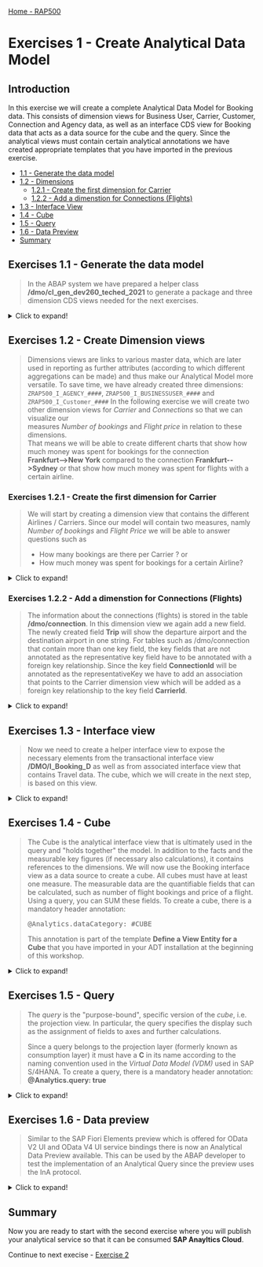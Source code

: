 
[Home - RAP500](../../README.md#exercises)
  
# Exercises 1 - Create Analytical Data Model

## Introduction

In this exercise we will create a complete Analytical Data Model for Booking data. This consists of dimension views for Business User, Carrier, Customer, Connection and Agency data, as well as an interface CDS view for Booking data that acts as a data source for the cube and the query.
Since the analytical views must contain certain analytical annotations we have created appropriate templates that you have imported in the previous exercise.

- [1.1 - Generate the data model](README.md#exercises-11---Generate-the-data-model)
- [1.2 - Dimensions](README.md#exercises-12---create-dimension-views)  
   - [1.2.1 - Create the first dimension for Carrier](README.md#exercises-121---create-the-first-dimension-for-carrier)    
   - [1.2.2 - Add a dimenstion for Connections (Flights)](README.md#exercises-122---add-a-dimenstion-for-connections-flights)  
 - [1.3 - Interface View](README.md#exercises-13---interface-view)
 - [1.4 - Cube](README.md#exercises-14---cube)  
 - [1.5 - Query](README.md#exercises-15---query)  
 - [1.6 - Data Preview](README.md#exercises-16---data-preview)
 - [Summary](README.md#exercises/ex1#summary)   

## Exercises 1.1 - Generate the data model  

> In the ABAP system we have prepared a helper class **/dmo/cl_gen_dev260_teched_2021** to generate a package and three dimension CDS views needed for the next exercises.

<details>
  <summary>Click to expand!</summary>
  
1. Select the **Open ABAP Development Object** icon or press **Ctrl+Shift+A**.

    ![open](images/helperclass_00_new.png)
  

2. In the Open ABAP Development Object dialogue enter **/dmo/cl_gen_dev260_teched_2021** as search string and press **OK**. 

    ![search class](images/1010.png) 

3. The class **/dmo/cl_gen_dev260_teched_2021** is displayed in a new tab.
  
    ![find class](images/1005.png)
    
4. Press **F9** to run the ABAP class as a console application. As a result, you will see a success message in the Console. Please note down your group ID `####` and copy the name of the newly created package `ZRAP500_####`.

    ![run class](images/1325.png) 

5. Right click on the folder **Favorite Packages** and select **Add Package...**. 

    ![add favorits](images/1330.png)
    
6. Enter the name of your package `ZRAP500_####` and press **OK**.

7. Go to your package `ZRAP500_####` in the Project Explorer (where `####` is your group ID) and press **F5** to refresh the project explorer. It should now contain the generated objects.
    
8. You can preview the data from a database table or a CDS view by choosing the relevant objects in the Project Explorer and pressing **F8**.

  - Core Data Services > Data Definitions:  `ZRAP500_I_AGENCY_####`, `ZRAP500_I_Customer_####` and `ZRAP500_I_Businessuser_####`

  ![review](images/1340.png)
  
</details>

## Exercises 1.2 - Create Dimension views 

> Dimensions views are links to various master data, which are later used in reporting as further attributes (according to which different aggregations can be made) and thus make our Analytical Model more versatile. 
> To save time, we have already created three dimensions: `ZRAP500_I_AGENCY_####`, `ZRAP500_I_BUSINESSUSER_####` and `ZRAP500_I_Customer_####`
> In the following exercise we will create two other dimension views for *Carrier* and *Connections* so that we can visualize our  
> measures *Number of bookings*  and *Flight price* in relation to these dimensions.  
> That means we will be able to create different charts that show how much money was spent for bookings for the connection  
> **Frankfurt-->New York** compared to the connection **Frankfurt-->Sydney** or that show how much money was spent for flights with a certain airline.  


### Exercises 1.2.1 - Create the first dimension for Carrier

> We will start by creating a dimension view that contains the different Airlines / Carriers. Since our model will contain two measures, namly *Number of bookings* and *Flight Price* we will be able to answer questions such as 
> - How many bookings are there per Carrier ? or 
> - How much money was spent for bookings for a certain Airline? 

<details>
<summary>Click to expand!</summary>  

1. Under **Core Data Services** right-click **Data Definitions** and choose **New Data Definition**.

    ![RightClick](images/1345.png)
    
2. Enter the following values  

   - *Name*: **ZRAP500_I_Carrier_####**  
   - *Description*:  **Dimension for Carrier**  
   - *Referenced Object*: **/dmo/carrier**  
   
   and click **Next**.

   Please note:  
   By selecting a table or another CDS view as *Referenced object* the wizard will use this object as a data source for the new CDS view and it will automatically add all fields into the DDL source code and it will also create camelCase aliases if needed.

     ![new dimension](images/1040.png)
     
3. Choose a transport request and press **Next**.   

   Do **NOT** press Finish, because otherwise the wizard will not provide us the option to choose a specific template but would choose the template that you have used the last time.

    ![select transport](images/1050.png)

4. In the *Define New Entity Definition* dialogue choose the template **Define a View Entity for a Dimension** and press **Finish**.  

   Please note:  
   The *Define a View Entity for a Dimension* template is one of the new Data Defintion templates that you have imported in the first part of this exercise. This template contains certain annotations which will be explained below that are mandatory for dimension views. 

    ![view for dimension](images/1060.png)
    
5. You now have to edit the dimension view.  
Here you can use code completion to add the values for the annotations <pre>@ObjectModel.representativeKey</pre> and <pre>@ObjectModel.text.element</pre> that are needed for our dimension view. 

   ![edit in ADT](images/1070.png) 

6. Click on **'representativeKey'**, delete the placeholder **representativKey** so that you get an empty string **''** , press *CTRL+Space* and choose **CarrierId** 
   
   ![edit in ADT](images/1080.png) 
   
7. Click on **textElement**, delete the placeholder string **textElement**, ** press *CTRL+Space* and choose **Name**.
    
   ![edit in ADT](images/1090.png)  
   
8. we will need just these three field:

  <pre>
      Key carrier_id    as CarrierId,
      name          as Name,
      currency_code as CurrencyCode
  </pre>
  
You can remove all other fields which are automatically generated in this dimension.
       
9. Save and activate the dimension.
   
   ![edit in ADT](images/1100.png)  

> **Coding explained**  
> | Code | Explanation |
> | ------------- | ---------- |
> | @Metadata.ignorePropagatedAnnotations: true | We ignore annotations from tables and base views, because we want to completely control/override the annotations here. |
> | @Analytics.dataCategory | We define this CDS view as a dimension. |
> | @Analytics.internalName: #LOCAL | [Create UUIDs as identifier](https://help.sap.com/viewer/cc0c305d2fab47bd808adcad3ca7ee9d/1809.000/en-US/c2dd92fb83784c4a87e16e66abeeacbd.html) for the generated artifacts  so that adding @ObjectModel.foreignKey.association or @ObjectModel.text.association will not change the identifier.  |
>| @ObjectModel.representativeKey: 'CarrierId' | We define **CarrierID** as the representative key to be able to refer to it using @ObjectModel.foreignKey.association in the Cube that we will create later |
> |  @ObjectModel.text.element: ['Name'] | Using this annotation we specify that the attribute **Name**, contains the text element for a given CarrierId. |  


Your final code should look like following:
#### ZRAP500_I_Carrier_####
   
   <details open><summary>Source code ZRAP500_I_Carrier_####</summary>
     
   <p>
   <pre>

@AccessControl.authorizationCheck: #CHECK
@EndUserText.label: 'Dimension for Carrier'
@Metadata.ignorePropagatedAnnotations: true

@Analytics.dataCategory: #DIMENSION
@Analytics.internalName: #LOCAL
@ObjectModel.representativeKey: 'CarrierId'

define view entity ZRAP500_I_Carrier_####
  as select from /dmo/carrier
{
      @ObjectModel.text.element: ['Name']
  key carrier_id    as CarrierId,
      name          as Name,
      currency_code as CurrencyCode
}

   </pre>

   </p>
   </details>


[^Top of page](README.md)  

</details>


### Exercises 1.2.2 - Add a dimenstion for Connections (Flights)

> The information about the connections (flights) is stored in the table **/dmo/connection**. In this dimension view we again add a new field. The newly created field **Trip** will show the departure airport and the destination airport in one string. 
> For tables such as /dmo/connection that contain more than one key field, the key fields that are not annotated as the representative key field have to be annotated with a foreign key relationship.
> Since the key field **ConnectionId** will be annotated as the representativeKey we have to add an association that points to the Carrier dimension view which will be added as a foreign key relationship to the key field **CarrierId**.

<details>
  <summary>Click to expand!</summary>  

1. Right click on the folder **Data Defintions --> New Data Definition**.    
2. Enter the following values and press **Next**

   - *Name*: **ZRAP500_I_Connection_####**
   - *Description*: **Dimension for Connections**
   - *Referenced Object*: **/dmo/connection**

3. Select a transport request and press **Next**
4. Select again the template **Define a View Entity for Dimension** and press **Finish**   

5. Specify the value `ConnectionId` for the annotation `@ObjectModel.representativeKey`. You can use again code completion to select the field.
  
6. Add an association **_Carrier**

   <pre> 
   association [1] to ZRAP500_I_Carrier_#### as _Carrier on $projection.CarrierId = _Carrier.CarrierId
   </pre>  
   
   and expose it in the field list by adding
   
   <pre> _Carrier </pre>.

7. Add a new field **Trip** which will later be specified as the text element for the key field **ConnectionId**.
    
    `concat(airport_from_id, concat(' -> ', airport_to_id)) as Trip `

8. For the key field **CarrierId** do the following:  

   i. Delete the annotation `@ObjectModel.text.element: ['textElement']`   
   ii. Add the following annotation  
   
    <pre> @ObjectModel.foreignKey.association: '_Carrier' </pre>

9. For the second key field **ConnectionId** add the following annotation `@ObjectModel.text.element: ['Trip']`. 

   > For this example we only have to add a comprehensible text for the second key field.


  
   
10. Save and activate the dimension view.
    
Your final code should look like the following:
#### ZRAP500_I_Connection_####

   <details open><summary>Source code ZRAP500_I_Connection_####</summary>
   <p>
   <pre>

@AccessControl.authorizationCheck: #CHECK
@EndUserText.label: 'Dimension for Connections'
@Metadata.ignorePropagatedAnnotations: true

@Analytics.dataCategory: #DIMENSION
@Analytics.internalName: #LOCAL
@ObjectModel.representativeKey: 'ConnectionId'

define view entity ZRAP500_I_CONNECTION_#### as select from /dmo/connection 
association [1] to ZRAP500_I_Carrier_#### as _Carrier on $projection.CarrierId = _Carrier.CarrierId{    
    @ObjectModel.foreignKey.association: '_Carrier'
    key carrier_id as CarrierId,
    @ObjectModel.text.element: ['Trip']
    key connection_id as ConnectionId,
    airport_from_id as AirportFromId,
    airport_to_id as AirportToId,
    concat(airport_from_id, concat('->', airport_to_id)) as Trip,
    departure_time as DepartureTime,
    arrival_time as ArrivalTime,
    distance as Distance,
    distance_unit as DistanceUnit,
    _Carrier
}
   </pre>

   </p>
   </details>

[^Top of page](README.md)  

</details>


## Exercises 1.3 - Interface view

> Now we need to create a helper interface view to expose the necessary elements from the transactional interface view **/DMO/I_Booking_D** as well as from associated interface view that contains Travel data. The cube, which we will create in the next step, is based on this view.
   
<details>
  <summary>Click to expand!</summary>   

1. Right click on the folder **Data Defintions --> New Data Definition**.    
2. Enter the following values and press **Next**

   - *Name*: **ZRAP500_I_BOOKING_####**
   - *Description*: **Interface view**
   - *Referenced Object*: **/dmo/I_BOOKING_D**
   
   ![inteface](images/1420.png)

3. Select a transport request and press **Next**.

   ![next](images/1425.png)
   
4. Choose **Define View Entity** as template and click **Finish**.

   ![template](images/1430.png)
   
5. Add the following annotation to the field **FlightPrice** 
   
    <pre>  @Semantics.amount.currencyCode: 'CurrencyCode' </pre>

6. Add the following fields to the booking view to add the associated travel data 
  
   <pre>
      _Travel.AgencyID           as AgencyID,
      _Travel.TravelID           as TravelID,
      _Travel.LocalLastChangedBy as ChangedBy,     
    </pre> 
      
  ![interface](images/1415.png)
      
7. Save and activate the dimension view.
    
Your final code should look like the following:
#### ZRAP500_I_BOOKING_####

   <details open><summary>Source code ZRAP500_I_BOOKING_####</summary>
   <p>
   <pre>

@AbapCatalog.viewEnhancementCategory: [#NONE]
@AccessControl.authorizationCheck: #CHECK
@EndUserText.label: 'Interface view'
@Metadata.ignorePropagatedAnnotations: true
@ObjectModel.usageType:{
    serviceQuality: #X,
    sizeCategory: #S,
    dataClass: #MIXED
}
define view entity ZRAP500_I_BOOKING_#### as select from /DMO/I_Booking_D {
    key BookingUUID,
    TravelUUID,
    BookingID,
    _Travel.AgencyID           as AgencyID,
    _Travel.TravelID           as TravelID,
    _Travel.LocalLastChangedBy as ChangedBy,
    BookingDate,
    CustomerID,
    AirlineID,
    ConnectionID,
    FlightDate,
    @Semantics.amount.currencyCode: 'CurrencyCode'
    FlightPrice,
    CurrencyCode,
    BookingStatus,
    LocalLastChangedAt,
    /* Associations */
    _BookingStatus,
    _BookingSupplement,
    _Carrier,
    _Connection,
    _Customer,
    _Travel
}
   </pre>

   </p>
   </details>
</details>
      

## Exercises 1.4 - Cube

> The Cube is the analytical interface view that is ultimately used in the query and "holds together" the model. In addition to the facts and the measurable key figures (if necessary also calculations), it contains references to the dimensions.
> We will now use the Booking interface view as a data source to create a cube. All cubes must have at least one measure. The measurable data are the quantifiable fields that can be calculated, such as number of flight bookings and price of a flight. Using a query, you can SUM these fields. To create a cube, there is a mandatory header annotation:
>  
> <pre>@Analytics.dataCategory: #CUBE </pre>
>  
> This annotation is part of the template **Define a View Entity for a Cube** that you have imported in your ADT installation at the beginning of this workshop.  

<details>
  <summary>Click to expand!</summary>

1. Right click **Data Definition** and choose **New Data Definition**.

2. Enter the following values and press **Next**

   - *Name*: **ZRAP500_I_BookingCube_####**
   - *Description*: **Booking Cube**
   - *Referenced Object*: **ZRAP500_I_Booking_####** (The booking interface view)

    ![new cube](images/1270.png)

3. Choose a transport request and then choose **Define a View Entity for a Cube** and click **Finish**.

    ![template cube](images/1101.png)

4. Add the following associations

    <pre>
    association [0..1] to ZRAP500_I_Customer_####   as _Customer   on  $projection.CustomerID = _Customer.CustomerId  
    association [0..1] to ZRAP500_I_Carrier_####    as _Carrier    on  $projection.AirlineID = _Carrier.CarrierId  
    association [0..1] to ZRAP500_I_Connection_#### as _Connection on  $projection.AirlineID    = _Connection.CarrierId  
                                                                  and $projection.ConnectionId = _Connection.ConnectionId  
    association [0..1] to ZRAP500_I_AGENCY_####    as _Agency     on  $projection.AgencyID = _Agency.AgencyId  
    association [0..1] to ZRAP500_I_BUSINESSUSER_#### as _BusinessUser on  $projection.ChangedBy = _BusinessUser.UserID
    </pre>

5. Add the annotation `@Semantics.amount.currencyCode: 'CurrencyCode'` to the field **Flight Price** that points to the field `CurrencyCode`.

6.  We also have to add the following entries to the field list
  
    <pre>       
      _Customer.CountryCode as CustomerCountry,
      _Customer.City        as CustomerCity,
      _Connection.Trip      as Trip,      
    </pre>    
    
    and we have to publish the following associations by adding them to the field list as well.
    
    <pre>    
      /* Associations */
      _Customer._Country    as _CustomerCountry,
      _Agency,
      _BusinessUser
    </pre>  
    

7. In the created cube we define foreignKey associatons via **_Customer**, **_Carrier**, **_Connection**, **_Agency**, **_CustomerCountry** and **_BusinessUser** to be able to fetch and expose informations in the cube and in the query.

     - Add the annotation **@ObjectModel.foreignKey.association: '_Customer'** to the field **CustomerID**  
     - Add the annotation **@ObjectModel.foreignKey.association: '_Carrier'** to the field **AirlineID**  
     - Add the annotation **@ObjectModel.foreignKey.association: '_Connection'** to the field **ConnectionID** 
     - Add the annotation **@ObjectModel.foreignKey.association: '_Agency'** to the field **AgencyID** 
     - Add the annotation **@ObjectModel.foreignKey.association: '_BusinessUser'** to the field **ChangedBy**
     - Add the annotation **@ObjectModel.foreignKey.association: '_CustomerCountry'** to the field **CustomerCountry**

8. We now add Measures to our cube. 

   We add a field **TotalOfBookings**

   <pre>
      @EndUserText.label: 'Total of Bookings'
      @Aggregation.default: #SUM
      1                     as TotalOfBookings,
   </pre>
   
   > 1 is a generic counter that counts the aggregated rows. The sum of 1's is the count of **TotalOfBookings**.
   
   and the field **Flight Price** which is annotated as follows
   
   <pre>
      @Aggregation.default: #SUM
      FlightPrice,
   </pre>
    
9. Save and activate the cube.

10. Your final code should be look like follows:

    ![cube ADT](images/1110.png)
    



#### ZRAP500_I_BookingCube_#### 


<details open><summary>Source code ZRAP500_I_BookingCube_####</summary> 
   <p>
   <pre>

   
@AccessControl.authorizationCheck: #CHECK
@EndUserText.label: 'Booking Cube'
@Metadata.ignorePropagatedAnnotations: true

@Analytics.dataCategory: #CUBE
@Analytics.internalName: #LOCAL


define view entity ZRAP500_I_BookingCube_#### as select from ZRAP500_I_BOOKING_####

  association [0..1] to ZRAP500_I_CUSTOMER_####     as _Customer     on  $projection.CustomerID = _Customer.CustomerId 
  
  association [0..1] to ZRAP500_I_Carrier_####      as _Carrier      on  $projection.AirlineID = _Carrier.CarrierId
  
  association [0..1] to ZRAP500_I_Connection_####  as _Connection   on  $projection.AirlineID    = _Connection.CarrierId
                                                                     and $projection.ConnectionID = _Connection.ConnectionId
                                                                     
  association [0..1] to ZRAP500_I_AGENCY_####      as _Agency       on  $projection.AgencyID = _Agency.AgencyId

  association [0..1] to ZRAP500_I_BUSINESSUSER_#### as _BusinessUser on  $projection.ChangedBy = _BusinessUser.UserID

{
  key TravelID,
  key BookingID,

      BookingDate,
      @ObjectModel.foreignKey.association: '_Customer'
      CustomerID,
      @ObjectModel.foreignKey.association: '_Carrier'
      AirlineID,
      @ObjectModel.foreignKey.association: '_Connection'
      ConnectionID,
      FlightDate,
      CurrencyCode,
      @ObjectModel.foreignKey.association: '_Agency'
      AgencyID,

      @ObjectModel.foreignKey.association: '_CustomerCountry'
      _Customer.CountryCode as CustomerCountry,
      _Customer.City        as CustomerCity,
      _Connection.Trip      as Trip,

      @ObjectModel.foreignKey.association: '_BusinessUser'
      ChangedBy,

      /* Measures */

      @EndUserText.label: 'Total of Bookings'
      @Aggregation.default: #SUM
      1                     as TotalOfBookings,

      @Semantics.amount.currencyCode: 'CurrencyCode'
      @Aggregation.default: #SUM
      FlightPrice,


      /* Associations */
      _Carrier,
      _Connection,
      _Customer,

      _Agency,
      _Customer._Country    as _CustomerCountry,
      _BusinessUser
}
   </pre>

   </p>
   </details>
   
[^Top of page](README.md)  

</details>

## Exercises 1.5 - Query

> The *query* is the "purpose-bound", specific version of the *cube*, i.e. the projection view. In particular, the query specifies the display such as the assignment of fields to axes and further calculations.  
> 
> Since a query belongs to the projection layer (formerly known as consumption layer) it must have a **C** in its name according to the naming convention used in the *Virtual Data Model (VDM)* used in SAP S/4HANA. To create a query, there is a mandatory header annotation: **@Analytics.query: true** 

<details>
  <summary>Click to expand!</summary>

Again you can use a template that you have imported at the beginning of this workshop.

1. Right click **Data Definition** and choose **New Data Definition**.

2. Enter the following values and press **Next**

   - *Name*: **ZRAP500_C_BookingQuery_####**
   - *Description*: **Query for Booking**
   - *Referenced Object*: **ZRAP500_I_BookingCube_####**

    ![new query](images/1120.png)

3. Choose a transport request and then press **Next**

4. In the following dialogue choose **Define a View Entity for Query** and click **Finish**.

    ![template query](images/1130.png)

5. Edit the code of your query and add the annotation **@AnalyticsDetails.query.axis** to all properties except the two measures FlightPrice and TotalOfBookings. All fields beside the field **CustomerCountry** get the annotation **@AnalyticsDetails.query.axis: #ROWS**, whereas the field **CustomerCountry** gets the annotation **@AnalyticsDetails.query.axis: #COLUMNS**.  
  
6. We add a currency conversion to the field FlightPrice to be able to compare all flight prices in a single currency.    

   <pre>
      @Semantics.amount.currencyCode: 'CurrencyCode'
      currency_conversion (
      amount => FlightPrice,
      source_currency => CurrencyCode,
      target_currency => cast( 'EUR' as abap.cuky( 5 ) ) ,
      exchange_rate_date => cast ('20200101' as abap.dats),
      exchange_rate_type => 'M'
      ) as FlightPrice 
   </pre>
   
7. Remove all associations and the Field **LocalLastChangedAt**.

8. Save and activate the query.

    ![ADTquery](images/1131.png)


> Please note:  
> Using the template the mandatory annotation **@Analytics.query: true** for query is set automatically.  
> With the annotation **@AnalyticsDetails.query.axis:<VALUE>**, the elements of the view can be positioned on multiple axes: Rows, Columns and Free. The elements can be directly annotated with their axis. All measures (elements which can be aggregated) need to be on the same axis. The annotation of the first measure will therefore be used for all measures of the query. If **@AnalyticsDetails.query.axis:<VALUE>** is not found, the system positions the measures on the columns.
        
Your final code should look like the following:
#### ZRAP500_C_BOOKINGQUERY_####
   <details open><summary>Source code ZRAP500_C_BOOKINGQUERY_####</summary>
   <p>
   <pre>
   
@AccessControl.authorizationCheck: #CHECK
@EndUserText.label: 'Query for Booking'


@Analytics.query: true

define view entity ZRAP500_C_BOOKINGQUERY_#### as select from ZRAP500_I_BookingCube_#### {
      @AnalyticsDetails.query.axis: #ROWS
    key TravelID,
      @AnalyticsDetails.query.axis: #ROWS
  key BookingID,
      @AnalyticsDetails.query.axis: #ROWS
      BookingDate,
      @AnalyticsDetails.query.axis: #ROWS
      CustomerID,
      @AnalyticsDetails.query.axis: #ROWS
      AirlineID,
      @AnalyticsDetails.query.axis: #ROWS
      ConnectionID,
      @AnalyticsDetails.query.axis: #ROWS
      FlightDate,
      @AnalyticsDetails.query.axis: #ROWS
      CurrencyCode,
      @AnalyticsDetails.query.axis: #ROWS
      AgencyID,
      @AnalyticsDetails.query.axis: #COLUMNS
      CustomerCountry,
      @AnalyticsDetails.query.axis: #ROWS
      CustomerCity,
      @AnalyticsDetails.query.axis: #ROWS
      Trip,
      @AnalyticsDetails.query.axis: #ROWS
      ChangedBy,
    
      TotalOfBookings,
      @Semantics.amount.currencyCode: 'CurrencyCode'
      currency_conversion (
      amount => FlightPrice,
      source_currency => CurrencyCode,
      target_currency => cast( 'EUR' as abap.cuky( 5 ) ) ,
      exchange_rate_date => cast ('20200101' as abap.dats),
      exchange_rate_type => 'M'
      ) as FlightPrice
}
   </pre>

   </p>
   </details>

[^Top of page](README.md)  

</details>

## Exercises 1.6 - Data preview

> Similar to the SAP Fiori Elements preview which is offered for OData V2 UI and OData V4 UI service bindings there is now an Analytical Data Preview available. This can be used by the ABAP developer to test the implementation of an Analytical Query since the preview uses the InA protocol.

<details>
  <summary>Click to expand!</summary>
  
Now that we have created the query it is possible to use a data preview to test our implementation.

1. Navigate to the folder **Data Definition** 
2. Right click on the query **ZRAP500_C_BOOKINGQUERY_####** and select **Open with --> Data Preview**

   ![RightClick](images/1155.png)

3. A new browser tab will open and you might have to authenticate using the credentials of your SAP BTP ABAP environment system.

   ![Authenticate](images/0090.png)

4. You can see the data that has been retrieved using the InA-Protocol. Please note that the measures are grouped by the **Country/Region Key**. 


   ![Data Preview](images/1159.png)

[^Top of page](README.md)  

</details>


## Summary  

Now you are ready to start with the second exercise where you will publish your analytical service so that it can be consumed **SAP Anayltics Cloud**.

Continue to next execise - [Exercise 2](../ex2/README.md)
